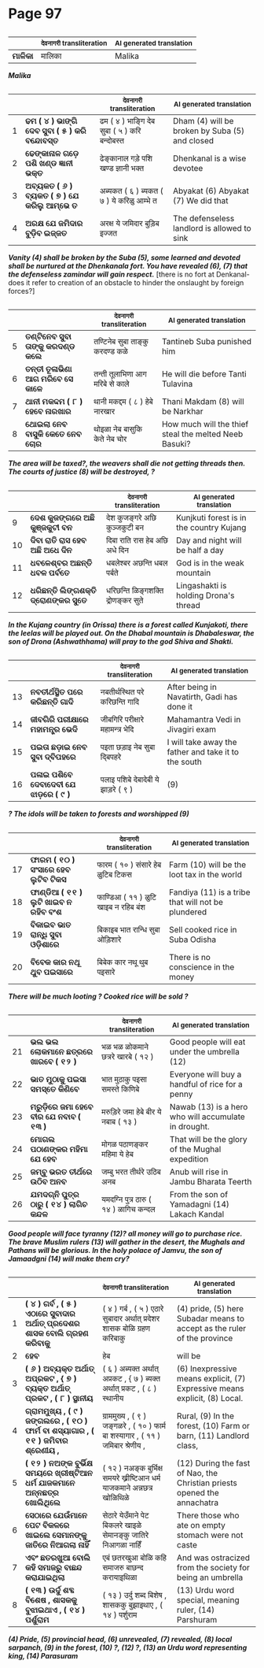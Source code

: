# Page 97
## 
| | <sub>देवनागरी transliteration</sub> | <sub>AI generated translation</sub> |
| --- | --- | ---|
| **ମାଳିକା** | मालिका | Malika | <!-- Block 1 -->
<!-- Section [1],  -->
<!-- Placeholder for translation. Place text between the underscores(_) and with no leading or trailing spaces. -->
**_Malika_**


## 
| | | <sub>देवनागरी transliteration</sub> | <sub>AI generated translation</sub> |
| --- | --- | --- | ---|
| 1 | **ଢମ ( ୪ ) ଭାଙ୍ଗି ଦେବ ସୁବା ( ୫ ) କରି ବନ୍ଦୋବସ୍ତ** | ढम ( ४ ) भाङ्गि देब सुबा ( ५ ) करि बन्दोबस्त | Dham (4) will be broken by Suba (5) and closed | <!-- Block 2 -->
| 2 | **ଢେଙ୍କାନାଳ ଗଡ଼େ ପଶି ଖଣ୍ଡ ଜ୍ଞାନୀ ଭକ୍ତ** | ढेङ्कानाल गड़े पशि खण्ड ज्ञानी भक्त | Dhenkanal is a wise devotee | <!-- Block 2 -->
| 3 | **ଅବ୍ୟକତ ( ୬ ) ବ୍ୟକତ ( ୭ ) ଯେ କରିଲୁ ଆମ୍ଭେ ତ** | अब्यकत ( ६ ) ब्यकत ( ७ ) ये करिळु आम्भे त | Abyakat (6) Abyakat (7) We did that | <!-- Block 3 -->
| 4 | **ଅରକ୍ଷ ଯେ ଜମିଦାର ବୁଡ଼ିବ ଇଜ୍ଜତ** | अरक्ष ये जमिदार बुड़िब इज्जत | The defenseless landlord is allowed to sink | <!-- Block 3 -->

**_Vanity (4) shall be broken by the Suba (5), some learned and devoted shall be nurtured at the Dhenkanala fort. You have revealed (6), (7) that the defenseless zamindar will gain respect._** [there is no fort at Denkanal- does it refer to creation of an obstacle to hinder the onslaught by foreign forces?]

## 
| | | <sub>देवनागरी transliteration</sub> | <sub>AI generated translation</sub> |
| --- | --- | --- | ---|
| 5 | **ତଣ୍ଟିନେବ ସୁବା ତାଙ୍କୁ କରଦଣ୍ଡ କଲେ** | तण्टिनेब सुबा ताङ्कु करदण्ड कळे | Tantineb Suba punished him | <!-- Block 3 -->
| 6 | **ତନ୍ତୀ ତୂଳାଭିଣା ଆଗ ମରିବେ ସେ କାଳେ** | तन्ती तूलाभिणा आग मरिबे से काले | He will die before Tanti Tulavina | <!-- Block 3 -->
| 7 | **ଥାନୀ ମକଦ୍ଦମ ( ୮ ) ହେବେ ନାରଖାର** | थानी मकद्दम ( ८ ) हेबे नारखार | Thani Makdam (8) will be Narkhar | <!-- Block 3 -->
| 8 | **ଥୋଇଲା ନେବ ବାସୁକି କେତେ ନେବ ଚୋର** | थोइळा नेब बासुकि केते नेब चोर | How much will the thief steal the melted Neeb Basuki? | <!-- Block 3 -->

**_The area will be taxed?, the weavers shall die not getting threads then. The courts of justice (8) will be destroyed, ?_**

## 
| | | <sub>देवनागरी transliteration</sub> | <sub>AI generated translation</sub> |
| --- | --- | --- | ---|
| 9 | **ଦେଶ କୁଜଙ୍ଗରେ ଅଛି କୁଞ୍ଜକୁଟୀ ବନ** | देश कुजङ्गरे अछि कुञ्जकुटी बन | Kunjkuti forest is in the country Kujang | <!-- Block 3 -->
| 10 | **ଦିବା ରାତି ରାସ ହେବ ଅଛି ଅଧେ ଦିନ** | दिबा राति रास हेब अछि अधे दिन | Day and night will be half a day | <!-- Block 3 -->
| 11 | **ଧବଳେଶ୍ବର ଅଛନ୍ତି ଧବଳ ପର୍ବତେ** | धबलेश्बर अछन्ति धबल पर्बते | God is in the weak mountain | <!-- Block 3 -->
| 12 | **ଧରିଛନ୍ତି ଲିଙ୍ଗଶକ୍ତି ଦ୍ରୋଣଙ୍କର ସୁତେ** | धरिछन्ति ळिङ्गशक्ति द्रोणङ्कर सुते | Lingashakti is holding Drona&#39;s thread | <!-- Block 3 -->

**_In the Kujang country (in Orissa) there is a forest called Kunjakoti, there the leelas will be played out. On the Dhabal mountain is Dhabaleswar, the son of Drona (Ashwathhama) will pray to the god Shiva and Shakti._**

## 
| | | <sub>देवनागरी transliteration</sub> | <sub>AI generated translation</sub> |
| --- | --- | --- | ---|
| 13 | **ନବତୀର୍ଥସ୍ଥିତ ପରେ କରିଛନ୍ତି ଗାଦି** | नबतीर्थस्थित परे करिछन्ति गादि | After being in Navatirth, Gadi has done it | <!-- Block 3 -->
| 14 | **ଜୀବଗିରି ପରୀକ୍ଷାରେ ମହାମନ୍ତ୍ର ଭେଦି** | जीबगिरि परीक्षारे महामन्त्र भेदि | Mahamantra Vedi in Jivagiri exam | <!-- Block 3 -->
| 15 | **ପଇତା ଛଡ଼ାଇ ନେବ ସୁବା ଦ୍ବିପହରେ** | पइता छड़ाइ नेब सुबा द्बिपहरे | I will take away the father and take it to the south | <!-- Block 3 -->
| 16 | **ପଳାଇ ପଶିବେ ଦେବାଦେବୀ ଯେ ଝାଡ଼ରେ ( ୯ )** | पलाइ पशिबे देबादेबी ये झाड़रे ( ९ ) | (9) | <!-- Block 3 -->

**_? The idols will be taken to forests and worshipped (9)_**

## 
| | | <sub>देवनागरी transliteration</sub> | <sub>AI generated translation</sub> |
| --- | --- | --- | ---|
| 17 | **ଫାରମ ( ୧୦ ) ସଂସାରେ ହେବ ଲୁଟିବ ଟିକସ** | फारम ( १० ) संसारे हेब ळुटिब टिकस | Farm (10) will be the loot tax in the world | <!-- Block 3 -->
| 18 | **ଫାଣ୍ଡିଆ ( ୧୧ ) ଲୁଟି ଖାଇବ ନ ରହିବ ବଂଶ** | फाण्डिआ ( ११ ) ळुटि खाइब न रहिब बंश | Fandiya (11) is a tribe that will not be plundered | <!-- Block 3 -->
| 19 | **ବିକାଇବ ଭାତ ରାନ୍ଧି ସୁବା ଓଡ଼ିଶାରେ** | बिकाइब भात रान्धि सुबा ओड़िशारे | Sell cooked rice in Suba Odisha | <!-- Block 3 -->
| 20 | **ବିବେକ କାର ନଥୂ ଥୁବ ପଇସାରେ** | बिबेक कार नथू थुब पइसारे | There is no conscience in the money | <!-- Block 3 -->

**_There will be much looting ? Cooked rice will be sold ?_**

## 
| | | <sub>देवनागरी transliteration</sub> | <sub>AI generated translation</sub> |
| --- | --- | --- | ---|
| 21 | **ଭଲ ଭଲ ଲୋକମାନେ ଛତ୍ରରେ ଖାରବେ ( ୧୨ )** | भळ भळ ळोकमाने छत्ररे खारबे ( १२ ) | Good people will eat under the umbrella (12) | <!-- Block 4 -->
| 22 | **ଭାତ ମୁଠାକୁ ପଇସା ସମସ୍ତେ କିଣିବେ** | भात मुठाकु पइसा समस्ते किणिबे | Everyone will buy a handful of rice for a penny | <!-- Block 4 -->
| 23 | **ମରୁଡ଼ିରେ ଜମା ହେବେ ବୀର ଯେ ନବାବ ( ୧୩ )** | मरुड़िरे जमा हेबे बीर ये नबाब ( १३ ) | Nawab (13) is a hero who will accumulate in drought. | <!-- Block 5 -->
| 24 | **ମୋଗଲ ପଠାଣଙ୍କର ମହିମା ଯେ ହେବ** | मोगळ पठाणङ्कर महिमा ये हेब | That will be the glory of the Mughal expedition | <!-- Block 5 -->
| 25 | **ଜମ୍ବୁ ଭରତ ତୀର୍ଥରେ ଉଠିବ ଅନବ** | जम्बु भरत तीर्थरे उठिब अनब | Anub will rise in Jambu Bharata Teerth | <!-- Block 6 -->
| 26 | **ଯମଦଗ୍ନି ପୁତ୍ର ଠାରୁ ( ୧୪ ) ଲାଗିଚ କନ୍ଦଳ** | यमदग्नि पुत्र ठारु ( १४ ) ळागिच कन्दल | From the son of Yamadagni (14) Lakach Kandal | <!-- Block 6 -->
<!-- Section [2],  -->
<!-- Section [3],  -->
<!-- Section [4],  -->
<!-- Section [5],  -->
<!-- Section [6],  -->
<!-- Placeholder for translation. Place text between the underscores(_) and with no leading or trailing spaces. -->
**_Good people will face tyranny (12)? all money will go to purchase rice. The brave Muslim rulers (13) will gather in the desert, the Mughals and Pathans will be glorious. In the holy polace of Jamvu, the son of Jamaadgni (14) will make them cry?_**


## 
| | | <sub>देवनागरी transliteration</sub> | <sub>AI generated translation</sub> |
| --- | --- | --- | ---|
| 1 | **( ୪ ) ଗର୍ବ , ( ୫ ) ଏଠାରେ ସୁବାଦାର ଅର୍ଥାତ୍ ପ୍ରଦେଶର ଶାସକ ବୋଲି ଗ୍ରହଣ କରିବାକୁ** | ( ४ ) गर्ब , ( ५ ) एठारे सुबादार अर्थात् प्रदेशर शासक बोळि ग्रहण करिबाकु | (4) pride, (5) here Subadar means to accept as the ruler of the province | <!-- Block 20 -->
| 2 | **ହେବ** | हेब | will be | <!-- Block 20 -->
| 3 | **( ୬ ) ଅବ୍ୟକ୍ତ ଅର୍ଥାତ୍‌ ଅପ୍ରକଟ , { ୭ ) ବ୍ୟକ୍ତ ଅର୍ଥାତ୍‌ ପ୍ରକଟ , ( ୮ ) ସ୍ଥାନୀୟ** | ( ६ ) अब्यक्त अर्थात्‌ अप्रकट , { ७ ) ब्यक्त अर्थात्‌ प्रकट , ( ८ ) स्थानीय | (6) Inexpressive means explicit, (7) Expressive means explicit, (8) Local. | <!-- Block 20 -->
| 4 | **ଗ୍ରାମମୁଖ୍ୟ , ( ୯ ) ଜଙ୍ଗଲରେ , ( ୧୦ ) ଫାର୍ମ ବା ଶସ୍ୟାଗାର , ( ୧୧ ) ଜମିବାର ଶ୍ରେଣୀୟ ,** | ग्राममुख्य , ( ९ ) जङ्गळरे , ( १० ) फार्म बा शस्यागार , ( ११ ) जमिबार श्रेणीय , | Rural, (9) In the forest, (10) Farm or barn, (11) Landlord class, | <!-- Block 20 -->
| 5 | **( ୧୨ ) ନଅଙ୍କ ବୁର୍ଭିକ୍ଷ ସମୟରେ ଖ୍ରୀଷ୍ଟିଆନ ଧର୍ମ ଯାଜକମାନେ ଅନ୍ନଛତ୍ର ଖୋଲିଥିଲେ** | ( १२ ) नअङ्क बुर्भिक्ष समयरे ख्रीष्टिआन धर्म याजकमाने अन्नछत्र खोळिथिळे | (12) During the fast of Nao, the Christian priests opened the annachatra | <!-- Block 20 -->
| 6 | **ସେଠାରେ ଯେଉଁମାନେ ପେଟ ବିକଳରେ ଖାଇଲେ ସେମାନଙ୍କୁ ଜାତିରେ ନିଆଗଲା ନାହିଁ** | सेठारे येउँमाने पेट बिकलरे खाइळे सेमानङ्कु जातिरे निआगळा नाहिँ | There those who ate on empty stomach were not caste | <!-- Block 20 -->
| 7 | **ଏବଂ ଛତରଖୁଆ ବୋଲି କହି ସମାଜରୁ ବାଛନ୍ଦ କରାଯାଇଥିଲା** | एबं छतरखुआ बोळि कहि समाजरु बाछन्द करायाइथिळा | And was ostracized from the society for being an umbrella | <!-- Block 20 -->
| 8 | **( ୧୩ ) ଉର୍ଦୁ ଶବ୍ଦ ବିଶେଷ , ଶାସକକୁ ବୁଝାଇଥାଏ , ( ୧୪ ) ପର୍ଶୁରାମ** | ( १३ ) उर्दु शब्द बिशेष , शासककु बुझाइथाए , ( १४ ) पर्शुराम | (13) Urdu word special, meaning ruler, (14) Parshuram | <!-- Block 21 -->
<!-- Section [20],  -->
<!-- Section [21],  -->
<!-- Placeholder for translation. Place text between the underscores(_) and with no leading or trailing spaces. -->
**_(4) Pride, (5) provincial head, (6) unrevealed, (7) revealed, (8) local sarpanch, (9) in the forest, (10) ?, (12) ?, (13) an Urdu word representing king, (14) Parasuram_**
